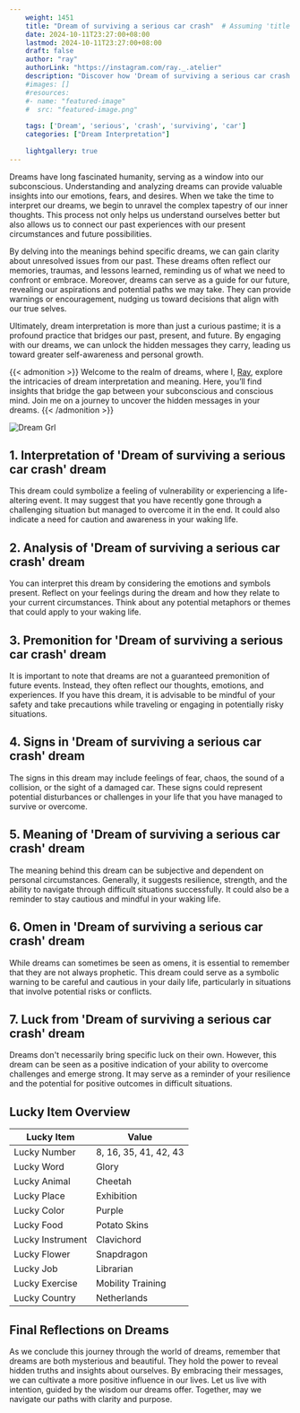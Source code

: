```yaml
---
    weight: 1451
    title: "Dream of surviving a serious car crash"  # Assuming 'title' column exists
    date: 2024-10-11T23:27:00+08:00
    lastmod: 2024-10-11T23:27:00+08:00
    draft: false
    author: "ray"
    authorLink: "https://instagram.com/ray._.atelier"
    description: "Discover how 'Dream of surviving a serious car crash' can interpret your future and uncover its significant meanings in your life."
    #images: []
    #resources:
    #- name: "featured-image"
    #  src: "featured-image.png"
    
    tags: ['Dream', 'serious', 'crash', 'surviving', 'car']
    categories: ["Dream Interpretation"]
    
    lightgallery: true
---
```

    
Dreams have long fascinated humanity, serving as a window into our subconscious. Understanding and analyzing dreams can provide valuable insights into our emotions, fears, and desires. When we take the time to interpret our dreams, we begin to unravel the complex tapestry of our inner thoughts. This process not only helps us understand ourselves better but also allows us to connect our past experiences with our present circumstances and future possibilities.

By delving into the meanings behind specific dreams, we can gain clarity about unresolved issues from our past. These dreams often reflect our memories, traumas, and lessons learned, reminding us of what we need to confront or embrace. Moreover, dreams can serve as a guide for our future, revealing our aspirations and potential paths we may take. They can provide warnings or encouragement, nudging us toward decisions that align with our true selves.

Ultimately, dream interpretation is more than just a curious pastime; it is a profound practice that bridges our past, present, and future. By engaging with our dreams, we can unlock the hidden messages they carry, leading us toward greater self-awareness and personal growth.

{{< admonition >}}
Welcome to the realm of dreams, where I, [Ray](https://instagram.com/ray._.atelier), explore the intricacies of dream interpretation and meaning. Here, you’ll find insights that bridge the gap between your subconscious and conscious mind. Join me on a journey to uncover the hidden messages in your dreams.
{{< /admonition >}}

![Dream Grl](https://cdn.pixabay.com/photo/2017/11/02/03/35/gothic-2910057_1280.jpg "Dream Grl")

## 1. Interpretation of 'Dream of surviving a serious car crash' dream
 This dream could symbolize a feeling of vulnerability or experiencing a life-altering event. It may suggest that you have recently gone through a challenging situation but managed to overcome it in the end. It could also indicate a need for caution and awareness in your waking life.

## 2. Analysis of 'Dream of surviving a serious car crash' dream
 You can interpret this dream by considering the emotions and symbols present. Reflect on your feelings during the dream and how they relate to your current circumstances. Think about any potential metaphors or themes that could apply to your waking life.

## 3. Premonition for 'Dream of surviving a serious car crash' dream
 It is important to note that dreams are not a guaranteed premonition of future events. Instead, they often reflect our thoughts, emotions, and experiences. If you have this dream, it is advisable to be mindful of your safety and take precautions while traveling or engaging in potentially risky situations.

## 4. Signs in 'Dream of surviving a serious car crash' dream
 The signs in this dream may include feelings of fear, chaos, the sound of a collision, or the sight of a damaged car. These signs could represent potential disturbances or challenges in your life that you have managed to survive or overcome.

## 5. Meaning of 'Dream of surviving a serious car crash' dream
 The meaning behind this dream can be subjective and dependent on personal circumstances. Generally, it suggests resilience, strength, and the ability to navigate through difficult situations successfully. It could also be a reminder to stay cautious and mindful in your waking life.

## 6. Omen in 'Dream of surviving a serious car crash' dream
 While dreams can sometimes be seen as omens, it is essential to remember that they are not always prophetic. This dream could serve as a symbolic warning to be careful and cautious in your daily life, particularly in situations that involve potential risks or conflicts.

## 7. Luck from 'Dream of surviving a serious car crash' dream
 Dreams don't necessarily bring specific luck on their own. However, this dream can be seen as a positive indication of your ability to overcome challenges and emerge strong. It may serve as a reminder of your resilience and the potential for positive outcomes in difficult situations.

## Lucky Item Overview
| Lucky Item          | Value              |
|---------------|--------------------|
| Lucky Number        | 8, 16, 35, 41, 42, 43  |
| Lucky Word          | Glory |
| Lucky Animal        | Cheetah |
| Lucky Place         | Exhibition     |
| Lucky Color         | Purple     |
| Lucky Food          | Potato Skins      |
| Lucky Instrument    | Clavichord |
| Lucky Flower        | Snapdragon    |
| Lucky Job           | Librarian       |
| Lucky Exercise      | Mobility Training  |
| Lucky Country       | Netherlands    |


##  Final Reflections on Dreams

As we conclude this journey through the world of dreams, remember that dreams are both mysterious and beautiful. They hold the power to reveal hidden truths and insights about ourselves. By embracing their messages, we can cultivate a more positive influence in our lives. Let us live with intention, guided by the wisdom our dreams offer. Together, may we navigate our paths with clarity and purpose.
